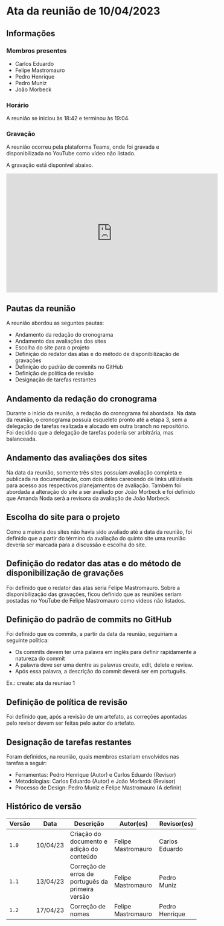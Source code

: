 # Ata da reunião de 10/04/2023

## Informações 

### Membros presentes

- Carlos Eduardo 
- Felipe Mastromauro
- Pedro Henrique
- Pedro Muniz
- João Morbeck

### Horário

A reunião se iniciou às 18:42 e terminou às 19:04.

### Gravação

A reunião ocorreu pela plataforma Teams, onde foi gravada e disponibilizada no YouTube como vídeo não listado.

A gravação está disponível abaixo.

<iframe width="560" height="315" src="https://www.youtube.com/embed/TlIW3guP4JY" title="YouTube video player" frameborder="0" allow="accelerometer; autoplay; clipboard-write; encrypted-media; gyroscope; picture-in-picture; web-share" allowfullscreen></iframe>

## Pautas da reunião

A reunião abordou as seguntes pautas:

- Andamento da redação do cronograma
- Andamento das avaliações dos sites
- Escolha do site para o projeto
- Definição do redator das atas e do método de disponibilização de gravações
- Definição do padrão de commits no GitHub
- Definição de política de revisão
- Designação de tarefas restantes

## Andamento da redação do cronograma

Durante o início da reunião, a redação do cronograma foi abordada. Na data da reunião, o cronograma possuía esqueleto pronto até a etapa 3, sem a delegação de tarefas realizada e alocado em outra branch no repositório. Foi decidido que a delegação de tarefas poderia ser arbitrária, mas balanceada.

## Andamento das avaliações dos sites

Na data da reunião, somente três sites possuíam avaliação completa e publicada na documentação, com dois deles carecendo de links utilizáveis para acesso aos respectivos planejamentos de avaliação. Também foi abordada a alteração do site a ser avaliado por João Morbeck e foi definido que Amanda Noda será a revisora da avaliação de João Morbeck. 

## Escolha do site para o projeto

Como a maioria dos sites não havia sido avaliado até a data da reunião, foi definido que a partir do término da avaliação do quinto site uma reunião deveria ser marcada para a discussão e escolha do site.

## Definição do redator das atas e do método de disponibilização de gravações

Foi definido que o redator das atas seria Felipe Mastromauro. Sobre a disponibilização das gravações, ficou definido que as reuniões seriam postadas no YouTube de Felipe Mastromauro como vídeos não listados.

## Definição do padrão de commits no GitHub

Foi definido que os commits, a partir da data da reunião, seguiriam a seguinte política:

- Os commits devem ter uma palavra em inglês para definir rapidamente a natureza do commit 
- A palavra deve ser uma dentre as palavras create, edit, delete e review.
- Após essa palavra, a descrição do commit deverá ser em português.

Ex.: create: ata da reuniao 1

## Definição de política de revisão

Foi definido que, após a revisão de um artefato, as correções apontadas pelo revisor devem ser feitas pelo autor do artefato.

## Designação de tarefas restantes

Foram definidos, na reunião, quais membros estariam envolvidos nas tarefas a seguir:

- Ferramentas: Pedro Henrique (Autor) e Carlos Eduardo (Revisor)
- Metodologias: Carlos Eduardo (Autor) e João Morbeck (Revisor)
- Processo de Design: Pedro Muniz e Felipe Mastromauro (A definir)


## Histórico de versão

|  Versão  |   Data   |                      Descrição                      |    Autor(es)   |  Revisor(es)  |
| -------- | -------- | --------------------------------------------------- | -------------- | ------------- |
|  `1.0`   | 10/04/23 | Criação do documento e adição do conteúdo           | Felipe Mastromauro | Carlos Eduardo |
|  `1.1`   | 13/04/23 | Correção de erros de português da primeira versão | Felipe Mastromauro | Pedro Muniz  |
|  `1.2`   | 17/04/23 | Correção de nomes | Felipe Mastromauro | Pedro Henrique  |